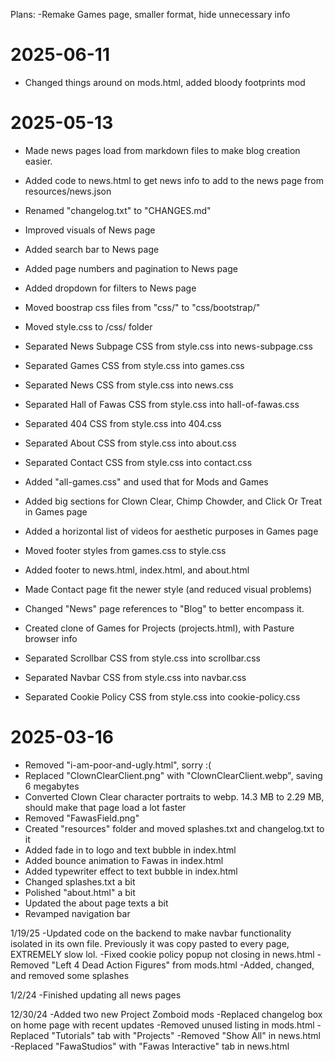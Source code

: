 Plans:
-Remake Games page, smaller format, hide unnecessary info

# 2025-06-11

- Changed things around on mods.html, added bloody footprints mod

# 2025-05-13

- Made news pages load from markdown files to make blog creation easier.
- Added code to news.html to get news info to add to the news page from resources/news.json
- Renamed "changelog.txt" to "CHANGES.md"

- Improved visuals of News page
- Added search bar to News page
- Added page numbers and pagination to News page
- Added dropdown for filters to News page

- Moved boostrap css files from "css/" to "css/bootstrap/"
- Moved style.css to /css/ folder
- Separated News Subpage CSS from style.css into news-subpage.css
- Separated Games CSS from style.css into games.css
- Separated News CSS from style.css into news.css
- Separated Hall of Fawas CSS from style.css into hall-of-fawas.css
- Separated 404 CSS from style.css into 404.css
- Separated About CSS from style.css into about.css
- Separated Contact CSS from style.css into contact.css

- Added "all-games.css" and used that for Mods and Games
- Added big sections for Clown Clear, Chimp Chowder, and Click Or Treat in Games page
- Added a horizontal list of videos for aesthetic purposes in Games page

- Moved footer styles from games.css to style.css
- Added footer to news.html, index.html, and about.html

- Made Contact page fit the newer style (and reduced visual problems)
- Changed "News" page references to "Blog" to better encompass it.

- Created clone of Games for Projects (projects.html), with Pasture browser info

- Separated Scrollbar CSS from style.css into scrollbar.css
- Separated Navbar CSS from style.css into navbar.css
- Separated Cookie Policy CSS from style.css into cookie-policy.css

# 2025-03-16

- Removed "i-am-poor-and-ugly.html", sorry :(
- Replaced "ClownClearClient.png" with "ClownClearClient.webp", saving 6 megabytes
- Converted Clown Clear character portraits to webp. 14.3 MB to 2.29 MB, should make that page load a lot faster
- Removed "FawasField.png"
- Created "resources" folder and moved splashes.txt and changelog.txt to it
- Added fade in to logo and text bubble in index.html
- Added bounce animation to Fawas in index.html
- Added typewriter effect to text bubble in index.html
- Changed splashes.txt a bit
- Polished "about.html" a bit
- Updated the about page texts a bit
- Revamped navigation bar

1/19/25
-Updated code on the backend to make navbar functionality isolated in its own file. Previously it was copy pasted to every page, EXTREMELY slow lol.
-Fixed cookie policy popup not closing in news.html
-Removed "Left 4 Dead Action Figures" from mods.html
-Added, changed, and removed some splashes

1/2/24
-Finished updating all news pages

12/30/24
-Added two new Project Zomboid mods
-Replaced changelog box on home page with recent updates
-Removed unused listing in mods.html
-Replaced "Tutorials" tab with "Projects"
-Removed "Show All" in news.html
-Replaced "FawaStudios" with "Fawas Interactive" tab in news.html